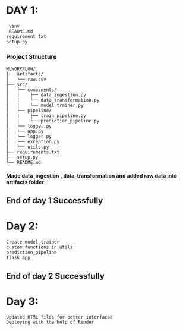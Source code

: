 # DAY 1:
` venv` <br>
` README.md` <br>
`requirement txt` <br>
`Setup.py` <br>
### Project Structure

```
MLWORKFLOW/
|── artifacts/
│   └── raw.csv
├── src/
│   ├── components/
|   |    ├── data_ingestion.py
│   |    └── data_transformation.py
|   |    └── model_trainer.py
│   ├── pipeline/
|   |    ├── train_pipeline.py
│   |    └── prediction_pipeline.py
|   └── logger.py
|   └── app.py
|   └── logger.py
|   └── exception.py
|   └── utils.py
├── requirements.txt
├── setup.py
└── README.md
```
#### Made data_ingestion , data_transformation and added raw data into artifacts folder

## End of day 1 Successfully <br>

# Day 2:
`Create model trainer` <br>
`custom functions in utils` <br>
`prediction_pipeline`<br>
`flask app`<br>

## End of day 2 Successfully <br>

# Day 3:
`Updated HTML files for better interfacae`<br>
`Deploying with the help of Render` <br>

